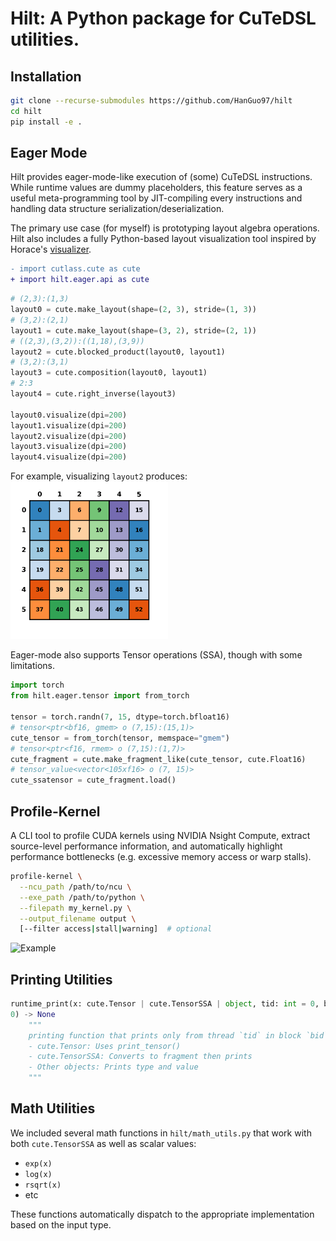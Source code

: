 # Hilt: A Python package for CuTeDSL utilities.

## Installation

```bash
git clone --recurse-submodules https://github.com/HanGuo97/hilt
cd hilt
pip install -e .
```

## Eager Mode

Hilt provides eager-mode-like execution of (some) CuTeDSL instructions. While runtime values are dummy placeholders, this feature serves as a useful meta-programming tool by JIT-compiling every instructions and handling data structure serialization/deserialization.

The primary use case (for myself) is prototyping layout algebra operations. Hilt also includes a fully Python-based layout visualization tool inspired by Horace's [visualizer](#1).

```diff
- import cutlass.cute as cute
+ import hilt.eager.api as cute
```

```python
# (2,3):(1,3)
layout0 = cute.make_layout(shape=(2, 3), stride=(1, 3))
# (3,2):(2,1)
layout1 = cute.make_layout(shape=(3, 2), stride=(2, 1))
# ((2,3),(3,2)):((1,18),(3,9))
layout2 = cute.blocked_product(layout0, layout1)
# (3,2):(3,1)
layout3 = cute.composition(layout0, layout1)
# 2:3
layout4 = cute.right_inverse(layout3)

layout0.visualize(dpi=200)
layout1.visualize(dpi=200)
layout2.visualize(dpi=200)
layout3.visualize(dpi=200)
layout4.visualize(dpi=200)
```
For example, visualizing `layout2` produces:
<img src="images/layout-example.png" width="50%" alt="Example">

Eager-mode also supports Tensor operations (SSA), though with some limitations.
```python
import torch
from hilt.eager.tensor import from_torch

tensor = torch.randn(7, 15, dtype=torch.bfloat16)
# tensor<ptr<bf16, gmem> o (7,15):(15,1)>
cute_tensor = from_torch(tensor, memspace="gmem")
# tensor<ptr<f16, rmem> o (7,15):(1,7)>
cute_fragment = cute.make_fragment_like(cute_tensor, cute.Float16)
# tensor_value<vector<105xf16> o (7, 15)>
cute_ssatensor = cute_fragment.load()
```


## Profile-Kernel

A CLI tool to profile CUDA kernels using NVIDIA Nsight Compute, extract source-level performance information, and automatically highlight performance bottlenecks (e.g. excessive memory access or warp stalls).

```bash
profile-kernel \
  --ncu_path /path/to/ncu \
  --exe_path /path/to/python \
  --filepath my_kernel.py \
  --output_filename output \
  [--filter access|stall|warning]  # optional
```

![Example](images/sample_profile.png)

## Printing Utilities
```python
runtime_print(x: cute.Tensor | cute.TensorSSA | object, tid: int = 0, bid: int = 
0) -> None
    """
    printing function that prints only from thread `tid` in block `bid` and handles different object types:
    - cute.Tensor: Uses print_tensor()
    - cute.TensorSSA: Converts to fragment then prints
    - Other objects: Prints type and value
    """
```

## Math Utilities
We included several math functions in `hilt/math_utils.py` that work with both `cute.TensorSSA` as well as scalar values:

- `exp(x)`
- `log(x)`
- `rsqrt(x)`
- etc

These functions automatically dispatch to the appropriate implementation based on the input type.
